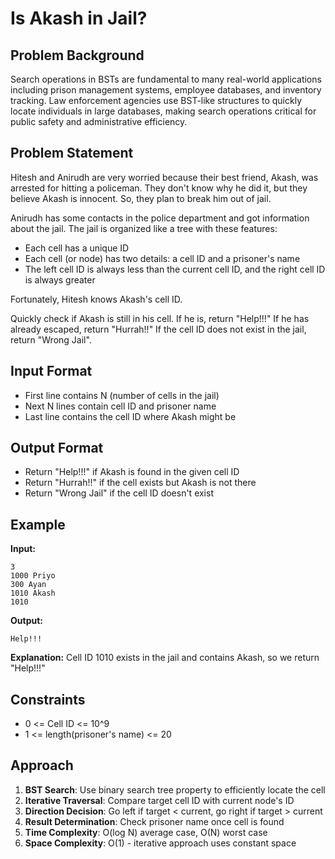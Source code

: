 # Is Akash in Jail?

## Problem Background
Search operations in BSTs are fundamental to many real-world applications including prison management systems, employee databases, and inventory tracking. Law enforcement agencies use BST-like structures to quickly locate individuals in large databases, making search operations critical for public safety and administrative efficiency.

## Problem Statement
Hitesh and Anirudh are very worried because their best friend, Akash, was arrested for hitting a policeman. They don't know why he did it, but they believe Akash is innocent. So, they plan to break him out of jail.

Anirudh has some contacts in the police department and got information about the jail. The jail is organized like a tree with these features:
- Each cell has a unique ID
- Each cell (or node) has two details: a cell ID and a prisoner's name
- The left cell ID is always less than the current cell ID, and the right cell ID is always greater

Fortunately, Hitesh knows Akash's cell ID.

Quickly check if Akash is still in his cell. If he is, return "Help!!!" If he has already escaped, return "Hurrah!!" If the cell ID does not exist in the jail, return "Wrong Jail".

## Input Format
* First line contains N (number of cells in the jail)
* Next N lines contain cell ID and prisoner name
* Last line contains the cell ID where Akash might be

## Output Format
* Return "Help!!!" if Akash is found in the given cell ID
* Return "Hurrah!!" if the cell exists but Akash is not there
* Return "Wrong Jail" if the cell ID doesn't exist

## Example
**Input:**
```
3
1000 Priyo
300 Ayan
1010 Akash
1010
```

**Output:**
```
Help!!!
```

**Explanation:**
Cell ID 1010 exists in the jail and contains Akash, so we return "Help!!!"

## Constraints
* 0 <= Cell ID <= 10^9
* 1 <= length(prisoner's name) <= 20

## Approach
1. **BST Search**: Use binary search tree property to efficiently locate the cell
2. **Iterative Traversal**: Compare target cell ID with current node's ID
3. **Direction Decision**: Go left if target < current, go right if target > current
4. **Result Determination**: Check prisoner name once cell is found
5. **Time Complexity**: O(log N) average case, O(N) worst case
6. **Space Complexity**: O(1) - iterative approach uses constant space